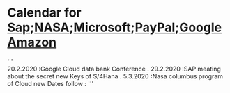 # Calendar for [Sap](https://www.sap.com/germany/cmp/dg/s4hana-move-general-request/index.html?campaigncode=CRM-DE20-PPC-DDE_DCRTA0&source=ppc-mee-ao-dg_S4H_x_DE_x_x-GOO-x-x&DFA=1&gclid=Cj0KCQiA7aPyBRChARIsAJfWCgJgR-xljMbrXhHrM0fdfPuITPeomw1mOtsuNCCW7gpE0R-GSpFVOEkaAs6PEALw_wcB&gclsrc=aw.dshttps://www.sap.com/germany/cmp/dg/s4hana-move-general-request/index.html?campaigncode=CRM-DE20-PPC-DDE_DCRTA0&source=ppc-mee-ao-dg_S4H_x_DE_x_x-GOO-x-x&DFA=1&gclid=Cj0KCQiA7aPyBRChARIsAJfWCgJgR-xljMbrXhHrM0fdfPuITPeomw1mOtsuNCCW7gpE0R-GSpFVOEkaAs6PEALw_wcB&gclsrc=aw.ds);[NASA](https://www.nasa.gov/);[Microsoft](https://www.microsoft.com/de-de/ai?activetab=pivot1%3aprimaryr5);[PayPal](https://www.paypal.com/de/home);[Google](https://www.google.de/) [Amazon](https://www.amazon.de/?&tag=hydraamazon09-21&ref=pd_sl_781ozcfkw7_e&adgrpid=71137539015&hvpone=&hvptwo=&hvadid=391572096639&hvpos=&hvnetw=g&hvrand=1678609853227691) 

'''  
20.2.2020 :Google Cloud data bank Conference .
29.2.2020 :SAP meating about the secret new Keys of S/4Hana . 
5.3.2020 :Nasa columbus program of Cloud
new Dates follow :
'''
 

